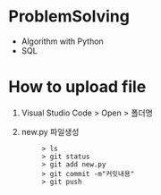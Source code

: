 # ProblemSolving
* Algorithm with Python
* SQL

# How to upload file
1. Visual Studio Code > Open > 폴더명
2. new.py 파일생성

            > ls
            > git status
            > git add new.py
            > git commit -m"커밋내용"
            > git push
        
